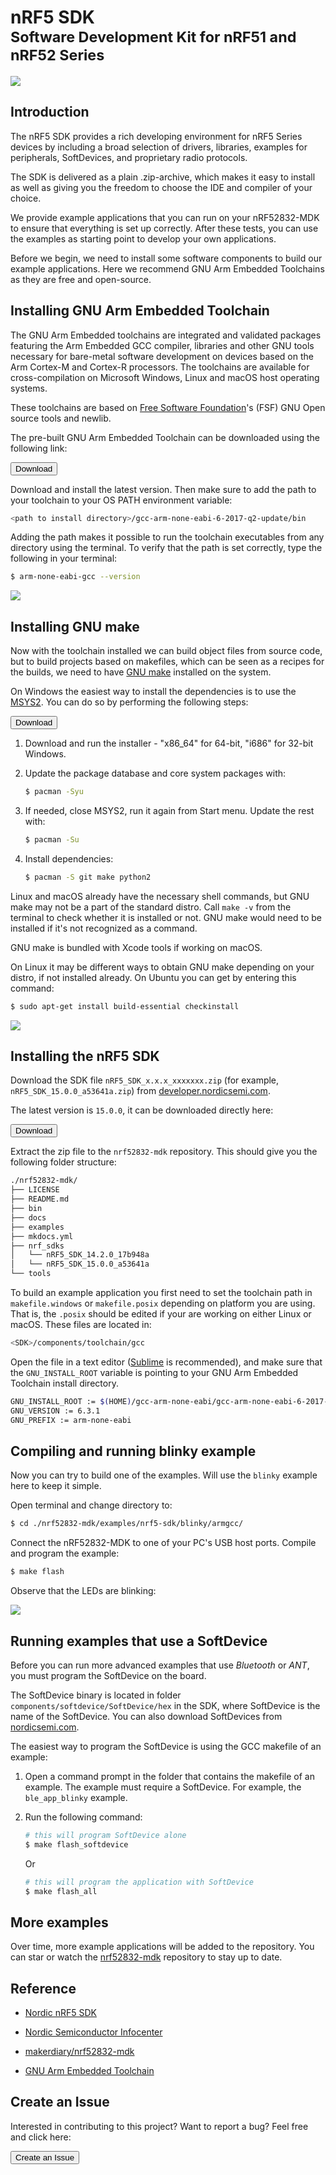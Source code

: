 # nRF5 SDK <br><small>Software Development Kit for nRF51 and nRF52 Series</small>

[![](images/SDK-icon_small.png)](http://www.nordicsemi.com/eng/Products/Bluetooth-low-energy/nRF5-SDK)

## Introduction

The nRF5 SDK provides a rich developing environment for nRF5 Series devices by including a broad selection of drivers, libraries, examples for peripherals, SoftDevices, and proprietary radio protocols.

The SDK is delivered as a plain .zip-archive, which makes it easy to install as well as giving you the freedom to choose the IDE and compiler of your choice.

We provide example applications that you can run on your nRF52832-MDK to ensure that everything is set up correctly. After these tests, you can use the examples as starting point to develop your own applications.

Before we begin, we need to install some software components to build our example applications. Here we recommend GNU Arm Embedded Toolchains as they are free and open-source.

## Installing GNU Arm Embedded Toolchain

The GNU Arm Embedded toolchains are integrated and validated packages featuring the Arm Embedded GCC compiler, libraries and other GNU tools necessary for bare-metal software development on devices based on the Arm Cortex-M and Cortex-R processors. The toolchains are available for cross-compilation on Microsoft Windows, Linux and macOS host operating systems.

These toolchains are based on [Free Software Foundation](https://www.gnu.org/home.en.html)'s (FSF) GNU Open source tools and newlib.

The pre-built GNU Arm Embedded Toolchain can be downloaded using the following link: 

<a href="https://developer.arm.com/open-source/gnu-toolchain/gnu-rm/downloads"><button data-md-color-primary="marsala">Download</button></a>

Download and install the latest version. Then make sure to add the path to your toolchain to your OS PATH environment variable:


``` sh
<path to install directory>/gcc-arm-none-eabi-6-2017-q2-update/bin
```

Adding the path makes it possible to run the toolchain executables from any directory using the terminal. To verify that the path is set correctly, type the following in your terminal:

``` sh
$ arm-none-eabi-gcc --version
```

![](images/arm-none-eabi-gcc_version.png)

## Installing GNU make

Now with the toolchain installed we can build object files from source code, but to build projects based on makefiles, which can be seen as a recipes for the builds, we need to have [GNU make](https://www.gnu.org/software/make/) installed on the system.

On Windows the easiest way to install the dependencies is to use the [MSYS2](http://www.msys2.org/). You can do so by performing the following steps:

<a href="http://www.msys2.org/"><button data-md-color-primary="marsala">Download</button></a>

1. Download and run the installer - "x86_64" for 64-bit, "i686" for 32-bit Windows.

2. Update the package database and core system packages with:

	``` sh
	$ pacman -Syu
	```

3. If needed, close MSYS2, run it again from Start menu. Update the rest with:

	``` sh
	$ pacman -Su
	```

4. Install dependencies:

	``` sh
	$ pacman -S git make python2
	```


Linux and macOS already have the necessary shell commands, but GNU make may not be a part of the standard distro. Call `make -v` from the terminal to check whether it is installed or not. GNU make would need to be installed if it's not recognized as a command.

GNU make is bundled with Xcode tools if working on macOS.

On Linux it may be different ways to obtain GNU make depending on your distro, if not installed already. On Ubuntu you can get by entering this command:

``` sh
$ sudo apt-get install build-essential checkinstall
```

![](images/gnu-make_version.png)

## Installing the nRF5 SDK

Download the SDK file `nRF5_SDK_x.x.x_xxxxxxx.zip` (for example, `nRF5_SDK_15.0.0_a53641a.zip`) from [developer.nordicsemi.com](https://developer.nordicsemi.com/).

The latest version is `15.0.0`, it can be downloaded directly here:

<a href="http://www.nordicsemi.com/eng/nordic/Products/nRF5-SDK/nRF5-SDK-zip/59011"><button data-md-color-primary="marsala">Download</button></a>

Extract the zip file to the `nrf52832-mdk` repository. This should give you the following folder structure:

``` sh
./nrf52832-mdk/
├── LICENSE
├── README.md
├── bin
├── docs
├── examples
├── mkdocs.yml
├── nrf_sdks
│   └── nRF5_SDK_14.2.0_17b948a
│   └── nRF5_SDK_15.0.0_a53641a
└── tools
```

To build an example application you first need to set the toolchain path in `makefile.windows` or `makefile.posix` depending on platform you are using. That is, the `.posix` should be edited if your are working on either Linux or macOS. These files are located in:

``` sh
<SDK>/components/toolchain/gcc
```

Open the file in a text editor ([Sublime](https://www.sublimetext.com/) is recommended), and make sure that the `GNU_INSTALL_ROOT` variable is pointing to your GNU Arm Embedded Toolchain install directory.

``` sh
GNU_INSTALL_ROOT := $(HOME)/gcc-arm-none-eabi/gcc-arm-none-eabi-6-2017-q2-update/bin/
GNU_VERSION := 6.3.1
GNU_PREFIX := arm-none-eabi
```

## Compiling and running blinky example

Now you can try to build one of the examples. Will use the `blinky` example here to keep it simple.

Open terminal and change directory to:

``` sh
$ cd ./nrf52832-mdk/examples/nrf5-sdk/blinky/armgcc/
```

Connect the nRF52832-MDK to one of your PC's USB host ports. Compile and program the example:

``` sh
$ make flash
```

Observe that the LEDs are blinking:

![](images/blinky_example.gif)


## Running examples that use a SoftDevice

Before you can run more advanced examples that use *Bluetooth* or *ANT*, you must program the SoftDevice on the board.

The SoftDevice binary is located in folder `components/softdevice/SoftDevice/hex` in the SDK, where SoftDevice is the name of the SoftDevice. You can also download SoftDevices from [nordicsemi.com](https://www.nordicsemi.com/eng/Products/Bluetooth-low-energy/nRF52832).

The easiest way to program the SoftDevice is using the GCC makefile of an example:

1. Open a command prompt in the folder that contains the makefile of an example. The example must require a SoftDevice. For example, the `ble_app_blinky` example.

2. Run the following command:

	``` sh
	# this will program SoftDevice alone
	$ make flash_softdevice
	```

	Or 

	``` sh
	# this will program the application with SoftDevice
	$ make flash_all
	```

## More examples

Over time, more example applications will be added to the repository. You can star or watch the [nrf52832-mdk](https://github.com/makerdiary/nrf52832-mdk) repository to stay up to date.

## Reference

* [Nordic nRF5 SDK](http://infocenter.nordicsemi.com/topic/com.nordic.infocenter.sdk/dita/sdk/nrf5_sdk.html)

* [Nordic Semiconductor Infocenter](http://infocenter.nordicsemi.com/index.jsp)

* [makerdiary/nrf52832-mdk](https://github.com/makerdiary/nrf52832-mdk)

* [GNU Arm Embedded Toolchain](https://developer.arm.com/open-source/gnu-toolchain/gnu-rm)

## Create an Issue

Interested in contributing to this project? Want to report a bug? Feel free and click here:

<a href="https://github.com/makerdiary/nrf52832-mdk/issues/new"><button data-md-color-primary="marsala"><i class="fa fa-github"></i> Create an Issue</button></a>


